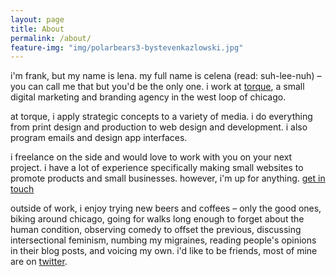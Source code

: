 ```yaml
---
layout: page
title: About
permalink: /about/
feature-img: "img/polarbears3-bystevenkazlowski.jpg"
---
```


i'm frank, but my name is lena. my full name is celena (read: suh-lee-nuh) – you can call me that but you'd be the only one. i work at [torque](http://torque.digital), a small digital marketing and branding agency in the west loop of chicago. 

at torque, i apply strategic concepts to a variety of media. i do everything from print design and production to web design and development. i also program emails and design app interfaces.

i freelance on the side and would love to work with you on your next project. i have a lot of experience specifically making small websites to promote products and small businesses. however, i'm up for anything. [get in touch](mailto:lena.masek@gmail.com)

outside of work, i enjoy trying new beers and coffees – only the good ones, biking around chicago, going for walks long enough to forget about the human condition, observing comedy to offset the previous, discussing intersectional feminism, numbing my migraines, reading people's opinions in their blog posts, and voicing my own. i'd like to be friends, most of mine are on [twitter](http://twitter.com/lenamasek).